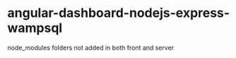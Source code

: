# angular-dashboard-nodejs-express-wampsql
node_modules folders not added 
in both front and server
